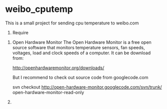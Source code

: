 weibo_cputemp
=============

This is a small project for sending cpu temperature to weibo.com

1. Require
  1) Open Hardware Monitor
     The Open Hardware Monitor is a free open source software that monitors
     temperature sensors, fan speeds, voltages, load and clock speeds of a
     computer. It can be download from:

     http://openhardwaremonitor.org/downloads/

     But I recommend to check out source code from googlecode.com

     svn checkout http://open-hardware-monitor.googlecode.com/svn/trunk/ open-hardware-monitor-read-only
  
  2) 
